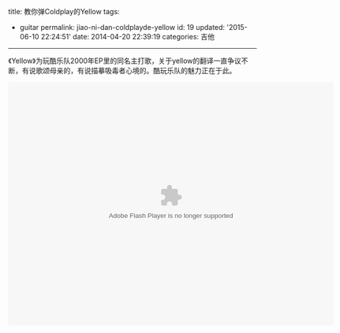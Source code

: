 title: 教你弹Coldplay的Yellow
tags: 
  - guitar
permalink: jiao-ni-dan-coldplayde-yellow
id: 19
updated: '2015-06-10 22:24:51'
date: 2014-04-20 22:39:19
categories: 吉他
---

《Yellow》为玩酷乐队2000年EP里的同名主打歌，关于yellow的翻译一直争议不断，有说歌颂母亲的，有说描摹吸毒者心境的。酷玩乐队的魅力正在于此。
<!--more-->
<object id="player_obj" data="http://cache.tv.qq.com/qqplayerout.swf?v=h1059ksktu0&amp;auto=1&amp;playertype=4" width="660" height="495" type="application/x-shockwave-flash"><param name="wmode" value="transparent"><param name="allowfullscreen" value="true"><param name="allowscriptaccess" value="always"><param name="allownetworking" value="all"></object>